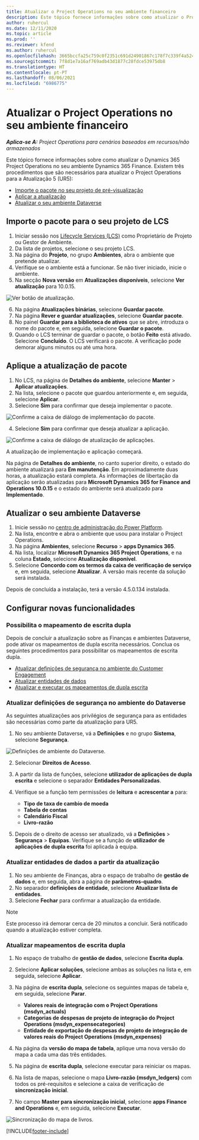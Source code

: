 ```yaml
---
title: Atualizar o Project Operations no seu ambiente financeiro
description: Este tópico fornece informações sobre como atualizar o Project Operations no seu ambiente Dynamics 365 Finance.
author: ruhercul
ms.date: 12/11/2020
ms.topic: article
ms.prod: ''
ms.reviewer: kfend
ms.author: ruhercul
ms.openlocfilehash: 3665bccfa25c759c0f2351c691d24901867c178f7c339f4a524856842666aec5
ms.sourcegitcommit: 7f8d1e7a16af769adb43d1877c28fdce53975db8
ms.translationtype: HT
ms.contentlocale: pt-PT
ms.lasthandoff: 08/06/2021
ms.locfileid: "6986775"
---
```

# <a name="update-project-operations-in-your-finance-environment"></a>Atualizar o Project Operations no seu ambiente financeiro

_**Aplica-se A:** Project Operations para cenários baseados em recursos/não armazenados_


Este tópico fornece informações sobre como atualizar o Dynamics 365 Project Operations no seu ambiente Dynamics 365 Finance. Existem três procedimentos que são necessários para atualizar o Project Operations para a Atualização 5 (UR5):

- [Importe o pacote no seu projeto de pré-visualização](#import)
- [Aplicar a atualização](#apply)
- [Atualizar o seu ambiente Dataverse](#update)

## <a name="import-the-package-into-your-lcs-project"></a><a name="import"></a>Importe o pacote para o seu projeto de LCS

1. Iniciar sessão nos [Lifecycle Services (LCS)](https://lcs.dynamics.com/) como Proprietário de Projeto ou Gestor de Ambiente.
2. Da lista de projetos, selecione o seu projeto LCS.
3. Na página do **Projeto**, no grupo **Ambientes**, abra o ambiente que pretende atualizar.
4. Verifique se o ambiente está a funcionar. Se não tiver iniciado, inicie o ambiente.
5. Na secção **Nova versão** em **Atualizações disponíveis**, selecione **Ver atualização** para 10.0.15.

![Ver botão de atualização.](media/view-update.png)

6. Na página **Atualizações binárias**, selecione **Guardar pacote**.
7. Na página **Rever e guardar atualizações**, selecione **Guardar pacote**.
8. No painel **Guardar para a biblioteca de ativos** que se abre, introduza o nome do pacote e, em seguida, selecione **Guardar o pacote**.
9. Quando o LCS terminar de guardar o pacote, o botão **Feito** está ativado. Selecione **Concluído**. O LCS verificará o pacote. A verificação pode demorar alguns minutos ou até uma hora.


## <a name="apply-the-package-update"></a><a name="apply"></a>Aplique a atualização de pacote

1. No LCS, na página de **Detalhes do ambiente**, selecione **Manter** > **Aplicar atualizações**.
2. Na lista, selecione o pacote que guardou anteriormente e, em seguida, selecione **Aplicar**.
3. Selecione **Sim** para confirmar que deseja implementar o pacote.

![Confirme a caixa de diálogo de implementação do pacote.](media/confirm-package-deployment.png)

4. Selecione **Sim** para confirmar que deseja atualizar a aplicação.

![Confirme a caixa de diálogo de atualização de aplicações.](media/confirm-application-update.png)

A atualização de implementação e aplicação começará. 

Na página de **Detalhes do ambiente**, no canto superior direito, o estado do ambiente atualizará para **Em manutenção**. Em aproximadamente duas horas, a atualização estará completa. As informações de libertação da aplicação serão atualizadas para **Microsoft Dynamics 365 for Finance and Operations 10.0.15** e o estado do ambiente será atualizado para **Implementado**.


## <a name="update-your-dataverse-environment"></a><a name="update"></a>Atualizar o seu ambiente Dataverse

1. Inicie sessão no [centro de administração do Power Platform](https://admin.powerplatform.com/).
2. Na lista, encontre e abra o ambiente que usou para instalar o Project Operations.
3. Na página **Ambientes**, selecione **Recurso** > **apps Dynamics 365**.
4. Na lista, localizar **Microsoft Dynamics 365 Project Operations**, e na coluna **Estado**, selecione **Atualização disponível**.
5. Selecione **Concordo com os termos da caixa de verificação de serviço** e, em seguida, selecione **Atualizar**. A versão mais recente da solução será instalada.

Depois de concluída a instalação, terá a versão 4.5.0.134 instalada.

## <a name="configure-new-features"></a>Configurar novas funcionalidades

### <a name="enable-dual-write-mapping"></a>Possibilita o mapeamento de escrita dupla

Depois de concluir a atualização sobre as Finanças e ambientes Dataverse, pode ativar os mapeamentos de dupla escrita necessários. Conclua os seguintes procedimentos para possibilitar os mapeamentos de escrita dupla.

- [Atualizar definições de segurança no ambiente do Customer Engagement](#security)
- [Atualizar entidades de dados](#refresh)
- [Atualizar e executar os mapeamentos de dupla escrita](#run)

### <a name="update-security-settings-on-the-dataverse-environment"></a><a name="security"></a>Atualizar definições de segurança no ambiente do Dataverse

As seguintes atualizações aos privilégios de segurança para as entidades são necessárias como parte da atualização para UR5.

1. No seu ambiente Dataverse, vá a **Definições** e no grupo **Sistema**, selecione **Segurança**.

![Definições de ambiente do Dataverse.](media/Picture21.png)

2. Selecionar **Direitos de Acesso**.
3. A partir da lista de funções, selecione **utilizador de aplicações de dupla escrita** e selecione o separador **Entidades Personalizadas**. 
4. Verifique se a função tem permissões de **leitura** e **acrescentar a** para:

      - **Tipo de taxa de cambio de moeda**
      - **Tabela de contas** 
      - **Calendário Fiscal** 
      - **Livro-razão**

5. Depois de o direito de acesso ser atualizado, vá a **Definições** > **Segurança** > **Equipas**. Verifique se a função de **utilizador de aplicações de dupla escrita** foi aplicada à equipa. 

### <a name="refresh-data-entities-from-the-update"></a><a name="refresh"></a>Atualizar entidades de dados a partir da atualização

1. No seu ambiente de Finanças, abra o espaço de trabalho de **gestão de dados** e, em seguida, abra a página de **parâmetros-quadro**.
2. No separador **definições de entidade**, selecione **Atualizar lista de entidades**.
3. Selecione **Fechar** para confirmar a atualização da entidade.

 > [!NOTE]
 > Este processo irá demorar cerca de 20 minutos a concluir. Será notificado quando a atualização estiver completa.

### <a name="update-dual-write-mappings"></a><a name="run"></a>Atualizar mapeamentos de escrita dupla

1. No espaço de trabalho de **gestão de dados**, selecione **Escrita dupla**.
2. Selecione **Aplicar soluções**, selecione ambas as soluções na lista e, em seguida, selecione **Aplicar**.
3. Na página de **escrita dupla**, selecione os seguintes mapas de tabela e, em seguida, selecione **Parar**.

    - **Valores reais de integração com o Project Operations (msdyn_actuals)**
    - **Categorias de despesas de projeto de integração do Project Operations (msdyn_expensecategories)**
    - **Entidade de exportação de despesas de projeto de integração de valores reais do Project Operations (msdyn_expenses)**

4. Na página da **versão do mapa de tabela**, aplique uma nova versão do mapa a cada uma das três entidades.
5. Na página de **escrita dupla**, selecione executar para reiniciar os mapas.
6. Na lista de mapas, selecione o mapa **Livro-razão (msdyn_ledgers)** com todos os pré-requisitos e selecione a caixa de verificação de **sincronização inicial**. 
7. No campo **Master para sincronização inicial**, selecione **apps Finance and Operations** e, em seguida, selecione **Executar**.
 
 ![Sincronização do mapa de livros.](media/DW6.png)
 


[!INCLUDE[footer-include](../includes/footer-banner.md)]